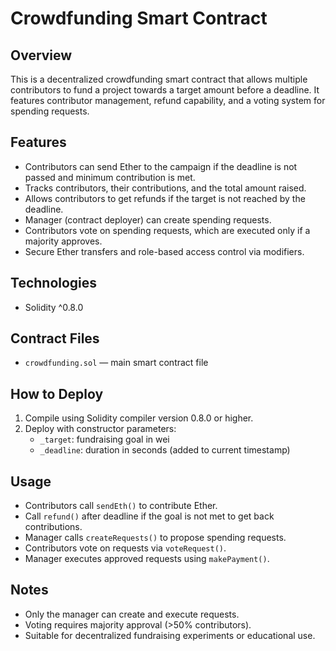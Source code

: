 # Crowdfunding Smart Contract

## Overview
This is a decentralized crowdfunding smart contract that allows multiple contributors to fund a project towards a target amount before a deadline. It features contributor management, refund capability, and a voting system for spending requests.

## Features
- Contributors can send Ether to the campaign if the deadline is not passed and minimum contribution is met.
- Tracks contributors, their contributions, and the total amount raised.
- Allows contributors to get refunds if the target is not reached by the deadline.
- Manager (contract deployer) can create spending requests.
- Contributors vote on spending requests, which are executed only if a majority approves.
- Secure Ether transfers and role-based access control via modifiers.

## Technologies
- Solidity ^0.8.0

## Contract Files
- `crowdfunding.sol` — main smart contract file

## How to Deploy
1. Compile using Solidity compiler version 0.8.0 or higher.
2. Deploy with constructor parameters:  
   - `_target`: fundraising goal in wei  
   - `_deadline`: duration in seconds (added to current timestamp)

## Usage
- Contributors call `sendEth()` to contribute Ether.
- Call `refund()` after deadline if the goal is not met to get back contributions.
- Manager calls `createRequests()` to propose spending requests.
- Contributors vote on requests via `voteRequest()`.
- Manager executes approved requests using `makePayment()`.

## Notes
- Only the manager can create and execute requests.
- Voting requires majority approval (>50% contributors).
- Suitable for decentralized fundraising experiments or educational use.
